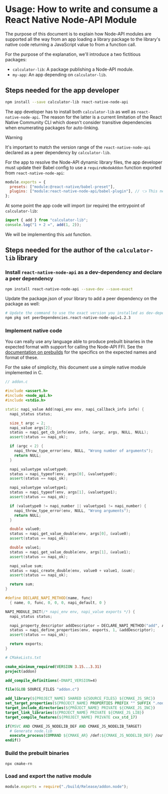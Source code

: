 # Usage: How to write and consume a React Native Node-API Module

The purpose of this document is to explain how Node-API modules are supported all the way from an app loading a library package to the library's native code returning a JavaScript value to from a function call.

For the purpose of the explanation, we'll introduce a two fictitious packages:

- `calculator-lib`: A package publishing a Node-API module.
- `my-app`: An app depending on `calculator-lib`.

## Steps needed for the app developer

```bash
npm install --save calculator-lib react-native-node-api
```

The app developer has to install both `calculator-lib` as well as `react-native-node-api`.
The reason for the latter is a current limitation of the React Native Community CLI which doesn't consider transitive dependencies when enumerating packages for auto-linking.

> [!WARNING]
> It's important to match the version range of the `react-native-node-api` declared as a peer dependency by `calculator-lib`.

For the app to resolve the Node-API dynamic library files, the app developer must update their Babel config to use a `requireNodeAddon` function exported from `react-native-node-api`:

```javascript
module.exports = {
  presets: ["module:@react-native/babel-preset"],
  plugins: ["module:react-native-node-api/babel-plugin"], // 👈 This needs to be added to the babel.config.js of the app
};
```

At some point the app code will import (or require) the entrypoint of `calculator-lib`:

```javascript
import { add } from "calculator-lib";
console.log("1 + 2 =", add(1, 2));
```

We will be implementing this `add` function.

## Steps needed for the author of the `calculator-lib` library

### Install `react-native-node-api` as a dev-dependency and declare a peer dependency

```bash
npm install react-native-node-api --save-dev --save-exact
```

Update the package.json of your library to add a peer dependency on the package as well:

```bash
# Update the command to use the exact version you installed as dev-dependency
npm pkg set peerDependencies.react-native-node-api=1.2.3
```

### Implement native code

You can really use any language able to produce prebuilt binaries in the expected format with support for calling the Node-API FFI. See the [documentation on prebuilds](./PREBUILDS.md) for the specifics on the expected names and format of these.

For the sake of simplicity, this document use a simple native module implemented in C.

```cpp
// addon.c

#include <assert.h>
#include <node_api.h>
#include <stdio.h>

static napi_value Add(napi_env env, napi_callback_info info) {
  napi_status status;

  size_t argc = 2;
  napi_value args[2];
  status = napi_get_cb_info(env, info, &argc, args, NULL, NULL);
  assert(status == napi_ok);

  if (argc < 2) {
    napi_throw_type_error(env, NULL, "Wrong number of arguments");
    return NULL;
  }

  napi_valuetype valuetype0;
  status = napi_typeof(env, args[0], &valuetype0);
  assert(status == napi_ok);

  napi_valuetype valuetype1;
  status = napi_typeof(env, args[1], &valuetype1);
  assert(status == napi_ok);

  if (valuetype0 != napi_number || valuetype1 != napi_number) {
    napi_throw_type_error(env, NULL, "Wrong arguments");
    return NULL;
  }

  double value0;
  status = napi_get_value_double(env, args[0], &value0);
  assert(status == napi_ok);

  double value1;
  status = napi_get_value_double(env, args[1], &value1);
  assert(status == napi_ok);

  napi_value sum;
  status = napi_create_double(env, value0 + value1, &sum);
  assert(status == napi_ok);

  return sum;
}

#define DECLARE_NAPI_METHOD(name, func)                                        \
  { name, 0, func, 0, 0, 0, napi_default, 0 }

NAPI_MODULE_INIT(/* napi_env env, napi_value exports */) {
  napi_status status;

  napi_property_descriptor addDescriptor = DECLARE_NAPI_METHOD("add", Add);
  status = napi_define_properties(env, exports, 1, &addDescriptor);
  assert(status == napi_ok);

  return exports;
}
```

```cmake
# CMakeLists.txt

cmake_minimum_required(VERSION 3.15...3.31)
project(addon)

add_compile_definitions(-DNAPI_VERSION=4)

file(GLOB SOURCE_FILES "addon.c")

add_library(${PROJECT_NAME} SHARED ${SOURCE_FILES} ${CMAKE_JS_SRC})
set_target_properties(${PROJECT_NAME} PROPERTIES PREFIX "" SUFFIX ".node")
target_include_directories(${PROJECT_NAME} PRIVATE ${CMAKE_JS_INC})
target_link_libraries(${PROJECT_NAME} PRIVATE ${CMAKE_JS_LIB})
target_compile_features(${PROJECT_NAME} PRIVATE cxx_std_17)

if(MSVC AND CMAKE_JS_NODELIB_DEF AND CMAKE_JS_NODELIB_TARGET)
  # Generate node.lib
  execute_process(COMMAND ${CMAKE_AR} /def:${CMAKE_JS_NODELIB_DEF} /out:${CMAKE_JS_NODELIB_TARGET} ${CMAKE_STATIC_LINKER_FLAGS})
endif()
```

### Build the prebuilt binaries

```
npx cmake-rn
```

### Load and export the native module

```javascript
module.exports = require("./build/Release/addon.node");
```
